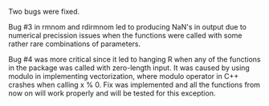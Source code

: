 
Two bugs were fixed.

Bug #3 in rmnom and rdirmnom led to producing NaN's in output
due to numerical precission issues when the functions were
called with some rather rare combinations of parameters.

Bug #4 was more critical since it led to hanging R when any
of the functions in the package was called with zero-length
input. It was caused by using modulo in implementing
vectorization, where modulo operator in C++ crashes when
calling x % 0. Fix was implemented and all the functions from
now on will work properly and will be tested for this exception.